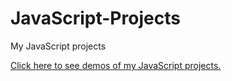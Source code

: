 # JavaScript-Projects
My JavaScript projects

<a href="https://imrishit98.github.io/JavaScript-Projects/" target="_blank" title="JavaScript demos">Click here to see demos of my JavaScript projects.</a>

<script>
            * {
            font-family: sans-serif;
            color: white;
            background: rgb(131, 58, 180);
            background: linear-gradient(90deg, rgba(131, 58, 180, 1) 22%, rgba(94, 69, 224, 1) 100%);
        }
    </script>
